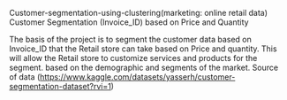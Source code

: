 Customer-segmentation-using-clustering(marketing: online retail data)
Customer Segmentation (Invoice_ID) based on Price and Quantity

The basis of the project is to segment the customer data based on Invoice_ID that the Retail store can take based on Price and quantity. This will allow the Retail store to customize services and products for the segment.
based on the demographic and segments of the market.
Source of data (https://www.kaggle.com/datasets/yasserh/customer-segmentation-dataset?rvi=1)
